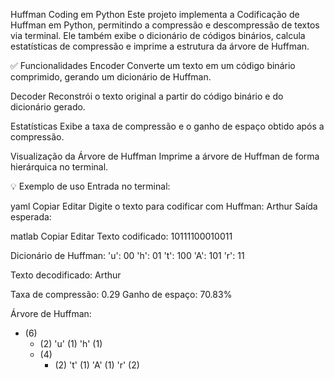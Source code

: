  Huffman Coding em Python
Este projeto implementa a Codificação de Huffman em Python, permitindo a compressão e descompressão de textos via terminal. Ele também exibe o dicionário de códigos binários, calcula estatísticas de compressão e imprime a estrutura da árvore de Huffman.

✅ Funcionalidades
Encoder
Converte um texto em um código binário comprimido, gerando um dicionário de Huffman.

Decoder
Reconstrói o texto original a partir do código binário e do dicionário gerado.

Estatísticas
Exibe a taxa de compressão e o ganho de espaço obtido após a compressão.

Visualização da Árvore de Huffman
Imprime a árvore de Huffman de forma hierárquica no terminal.



💡 Exemplo de uso
Entrada no terminal:

yaml
Copiar
Editar
Digite o texto para codificar com Huffman: Arthur
Saída esperada:

matlab
Copiar
Editar
Texto codificado:
10111100010011

Dicionário de Huffman:
'u': 00
'h': 01
't': 100
'A': 101
'r': 11

Texto decodificado:
Arthur

Taxa de compressão: 0.29
Ganho de espaço: 70.83%

Árvore de Huffman:
* (6)
  * (2)
    'u' (1)
    'h' (1)
  * (4)
    * (2)
      't' (1)
      'A' (1)
    'r' (2)

